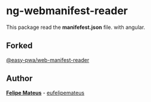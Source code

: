 # ng-webmanifest-reader

This package read the **manifefest.json** file. with angular. 

## Forked

[@easy-pwa/web-manifest-reader](https://github.com/easy-pwa/web-manifest-reader)

## Author  

**[Felipe Mateus](https://eufelipemateus.com)** - [eufelipemateus](https://github.com/eufelipemateus)
